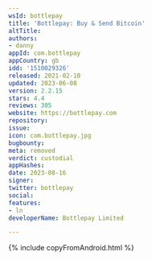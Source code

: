```yaml
---
wsId: bottlepay
title: 'Bottlepay: Buy & Send Bitcoin'
altTitle: 
authors:
- danny
appId: com.bottlepay
appCountry: gb
idd: '1510029326'
released: 2021-02-10
updated: 2023-06-08
version: 2.2.15
stars: 4.4
reviews: 305
website: https://bottlepay.com
repository: 
issue: 
icon: com.bottlepay.jpg
bugbounty: 
meta: removed
verdict: custodial
appHashes: 
date: 2023-08-16
signer: 
twitter: bottlepay
social: 
features:
- ln
developerName: Bottlepay Limited

---
```


{% include copyFromAndroid.html %}
